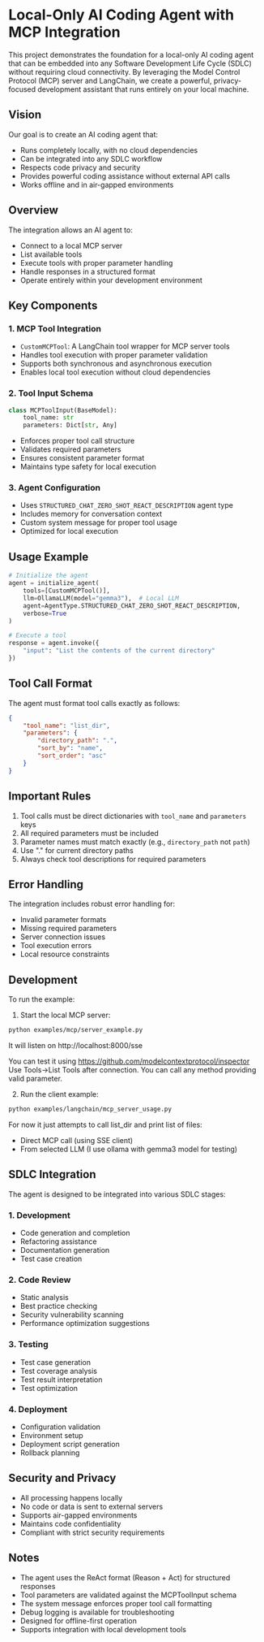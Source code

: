 # Local-Only AI Coding Agent with MCP Integration

This project demonstrates the foundation for a local-only AI coding agent that can be embedded into any Software Development Life Cycle (SDLC) without requiring cloud connectivity. By leveraging the Model Control Protocol (MCP) server and LangChain, we create a powerful, privacy-focused development assistant that runs entirely on your local machine.

## Vision

Our goal is to create an AI coding agent that:
- Runs completely locally, with no cloud dependencies
- Can be integrated into any SDLC workflow
- Respects code privacy and security
- Provides powerful coding assistance without external API calls
- Works offline and in air-gapped environments

## Overview

The integration allows an AI agent to:
- Connect to a local MCP server
- List available tools
- Execute tools with proper parameter handling
- Handle responses in a structured format
- Operate entirely within your development environment

## Key Components

### 1. MCP Tool Integration
- `CustomMCPTool`: A LangChain tool wrapper for MCP server tools
- Handles tool execution with proper parameter validation
- Supports both synchronous and asynchronous execution
- Enables local tool execution without cloud dependencies

### 2. Tool Input Schema
```python
class MCPToolInput(BaseModel):
    tool_name: str
    parameters: Dict[str, Any]
```
- Enforces proper tool call structure
- Validates required parameters
- Ensures consistent parameter format
- Maintains type safety for local execution

### 3. Agent Configuration
- Uses `STRUCTURED_CHAT_ZERO_SHOT_REACT_DESCRIPTION` agent type
- Includes memory for conversation context
- Custom system message for proper tool usage
- Optimized for local execution

## Usage Example

```python
# Initialize the agent
agent = initialize_agent(
    tools=[CustomMCPTool()],
    llm=OllamaLLM(model="gemma3"),  # Local LLM
    agent=AgentType.STRUCTURED_CHAT_ZERO_SHOT_REACT_DESCRIPTION,
    verbose=True
)

# Execute a tool
response = agent.invoke({
    "input": "List the contents of the current directory"
})
```

## Tool Call Format

The agent must format tool calls exactly as follows:
```json
{
    "tool_name": "list_dir",
    "parameters": {
        "directory_path": ".",
        "sort_by": "name",
        "sort_order": "asc"
    }
}
```

## Important Rules

1. Tool calls must be direct dictionaries with `tool_name` and `parameters` keys
2. All required parameters must be included
3. Parameter names must match exactly (e.g., `directory_path` not `path`)
4. Use "." for current directory paths
5. Always check tool descriptions for required parameters

## Error Handling

The integration includes robust error handling for:
- Invalid parameter formats
- Missing required parameters
- Server connection issues
- Tool execution errors
- Local resource constraints

## Development

To run the example:
1. Start the local MCP server:
```bash
python examples/mcp/server_example.py
```
It will listen on http://localhost:8000/sse

You can test it using https://github.com/modelcontextprotocol/inspector
Use Tools->List Tools after connection.
You can call any method providing valid parameter.

2. Run the client example:
```bash
python examples/langchain/mcp_server_usage.py
```
For now it just attempts to call list_dir and print list of files:
- Direct MCP call (using SSE client)
- From selected LLM (I use ollama with gemma3 model for testing)

## SDLC Integration

The agent is designed to be integrated into various SDLC stages:

### 1. Development
- Code generation and completion
- Refactoring assistance
- Documentation generation
- Test case creation

### 2. Code Review
- Static analysis
- Best practice checking
- Security vulnerability scanning
- Performance optimization suggestions

### 3. Testing
- Test case generation
- Test coverage analysis
- Test result interpretation
- Test optimization

### 4. Deployment
- Configuration validation
- Environment setup
- Deployment script generation
- Rollback planning

## Security and Privacy

- All processing happens locally
- No code or data is sent to external servers
- Supports air-gapped environments
- Maintains code confidentiality
- Compliant with strict security requirements

## Notes

- The agent uses the ReAct format (Reason + Act) for structured responses
- Tool parameters are validated against the MCPToolInput schema
- The system message enforces proper tool call formatting
- Debug logging is available for troubleshooting
- Designed for offline-first operation
- Supports integration with local development tools 
